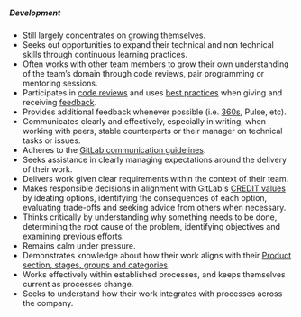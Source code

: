 ##### Development

* Still largely concentrates on growing themselves.
* Seeks out opportunities to expand their technical and non technical skills through continuous learning practices.
* Often works with other team members to grow their own understanding of the team’s domain through code reviews, pair programming or mentoring sessions.
* Participates in [code reviews](https://docs.gitlab.com/ee/development/code_review.html) and uses [best practices](https://docs.gitlab.com/ee/development/code_review.html#best-practices) when giving and receiving [feedback](/handbook/people-group/guidance-on-feedback/).
* Provides additional feedback whenever possible (i.e. [360s](/handbook/people-group/360-feedback/), Pulse, etc).
* Communicates clearly and effectively, especially in writing, when working with peers, stable counterparts or their manager on technical tasks or issues.
* Adheres to the [GitLab communication guidelines](/handbook/communication/).
* Seeks assistance in clearly managing expectations around the delivery of their work.
* Delivers work given clear requirements within the context of their team.
* Makes responsible decisions in alignment with GitLab's [CREDIT values](/handbook/values/) by ideating options, identifying the consequences of each option, evaluating trade-offs and seeking advice from others when necessary.
* Thinks critically by understanding why something needs to be done, determining the root cause of the problem, identifying objectives and examining previous efforts.
* Remains calm under pressure.
* Demonstrates knowledge about how their work aligns with their [Product section, stages, groups and categories](/handbook/product/categories/).
* Works effectively within established processes, and keeps themselves current as processes change.
* Seeks to understand how their work integrates with processes across the company.
